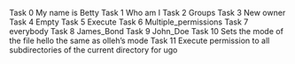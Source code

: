 Task 0 My name is Betty
Task 1 Who am I
Task 2 Groups
Task 3 New owner
Task 4 Empty
Task 5 Execute
Task 6 Multiple_permissions
Task 7 everybody
Task 8 James_Bond
Task 9 John_Doe
Task 10 Sets the mode of the file hello the same as olleh’s mode
Task 11 Execute permission to all subdirectories of the current directory for ugo
